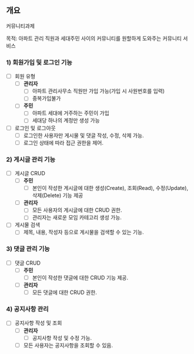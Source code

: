 ## 개요
커뮤니티과제 

목적: 아파트 관리 직원과 세대주민 사이의 커뮤니티를 원할하게 도와주는 커뮤니티 서비스 

### 1) 회원가입 및 로그인 기능

- [ ] 회원 유형
  - [ ] **관리자**
    - [ ] 아파트 관리사무소 직원만 가입 가능(가입 시 사원번호를 입력)
    - [ ] 중복가입불가 
  - [ ] **주민**
    - [ ] 아파트 세대에 거주하는 주민이 가입
    - [ ] 세대당 하나의 계정만 생성 가능
- [ ] 로그인 및 로그아웃
  - [ ] 로그인한 사용자만 게시물 및 댓글 작성, 수정, 삭제 가능.
  - [ ] 로그인 상태에 따라 접근 권한을 제어.

### 2) 게시글 관리 기능

- [ ] 게시글 CRUD
  - [ ] **주민**
    - [ ] 본인이 작성한 게시글에 대한 생성(Create), 조회(Read), 수정(Update), 삭제(Delete) 기능 제공
  - [ ] **관리자**
    - [ ] 모든 사용자의 게시글에 대한 CRUD 권한.
    - [ ] 관리자는 새로운 모임 카테고리 생성 가능.
- [ ] 게시물 검색
  - [ ] 제목, 내용, 작성자 등으로 게시물을 검색할 수 있는 기능.

### 3) 댓글 관리 기능

- [ ] 댓글 CRUD
  - [ ] **주민**
    - [ ] 본인이 작성한 댓글에 대한 CRUD 기능 제공.
  - [ ] **관리자**
    - [ ] 모든 댓글에 대한 CRUD 권한.

### 4) 공지사항 관리

- [ ] 공지사항 작성 및 조회
  - [ ] **관리자**
    - [ ] 공지사항 작성 및 수정 가능.
  - [ ] 모든 사용자는 공지사항을 조회할 수 있음.

